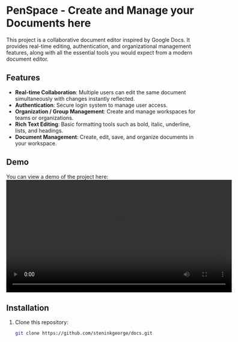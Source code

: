 # PenSpace - Create and Manage your Documents here

This project is a collaborative document editor inspired by Google Docs. It provides real-time editing, authentication, and organizational management features, along with all the essential tools you would expect from a modern document editor.

## Features

- **Real-time Collaboration**: Multiple users can edit the same document simultaneously with changes instantly reflected.
- **Authentication**: Secure login system to manage user access.
- **Organization / Group Management**: Create and manage workspaces for teams or organizations.
- **Rich Text Editing**: Basic formatting tools such as bold, italic, underline, lists, and headings.
- **Document Management**: Create, edit, save, and organize documents in your workspace.

## Demo 

You can view a demo of the project here:  
<video src="https://github.com/user-attachments/assets/05c97867-7a53-4c31-859e-d3d9fafb24a2" controls width="600"></video>

## Installation

1. Clone this repository:
   ```bash
   git clone https://github.com/steninkgeorge/docs.git
